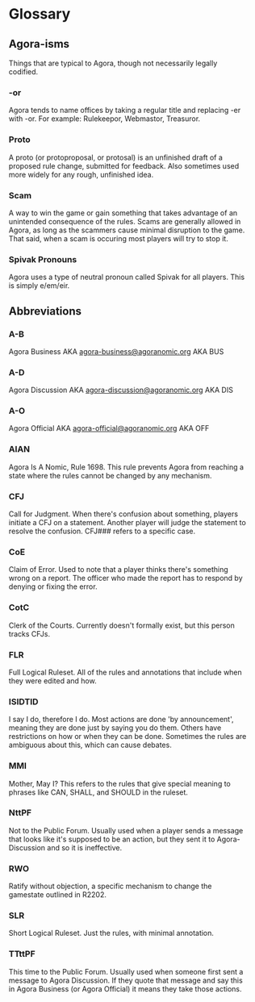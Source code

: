 <div id="Welcome" class="content">
<div class="col-content" style="padding-left:3%; padding-right:3%">
<style>
h3 {
    text-align:left
}
</style>
<h1>Glossary</h>

<h2>Agora-isms</h2>

Things that are typical to Agora, though not necessarily legally codified.

<h3>-or</h3>

Agora tends to name offices by taking a regular title and replacing -er with -or. For example: Rulekeepor, Webmastor, Treasuror.

<h3>Proto</h3>

A proto (or protoproposal, or protosal) is an unfinished draft of a proposed rule change, submitted for feedback. Also sometimes used more widely for any rough, unfinished idea.

<h3>Scam</h3>

A way to win the game or gain something that takes advantage of an unintended consequence of the rules. Scams are generally allowed in Agora, as long as the scammers cause minimal disruption to the game. That said, when a scam is occuring most players will try to stop it.

<h3>Spivak Pronouns</h3>

Agora uses a type of neutral pronoun called Spivak for all players. This is simply e/em/eir.

<h2>Abbreviations</h2>

<h3>A-B</h3>

Agora Business AKA agora-business@agoranomic.org AKA BUS

<h3>A-D</h3>

Agora Discussion AKA agora-discussion@agoranomic.org AKA DIS

<h3>A-O</h3>

Agora Official AKA agora-official@agoranomic.org AKA OFF

<h3>AIAN</h3>

Agora Is A Nomic, Rule 1698. This rule prevents Agora from reaching a state where the rules cannot be changed by any mechanism.

<h3>CFJ</h3>

Call for Judgment. When there's confusion about something, players initiate a CFJ on a statement. Another player will judge the statement to resolve the confusion. CFJ### refers to a specific case.

<h3>CoE</h3>

Claim of Error. Used to note that a player thinks there's something wrong on a report. The officer who made the report has to respond by denying or fixing the error.

<h3>CotC</h3>

Clerk of the Courts. Currently doesn't formally exist, but this person tracks CFJs.

<h3>FLR</h3>

Full Logical Ruleset. All of the rules and annotations that include when they were edited and how.

<h3>ISIDTID</h3>

I say I do, therefore I do. Most actions are done 'by announcement', meaning they are done just by saying you do them. Others have restrictions on how or when they can be done. Sometimes the rules are ambiguous about this, which can cause debates.

<h3>MMI</h3>

Mother, May I? This refers to the rules that give special meaning to phrases like CAN, SHALL, and SHOULD in the ruleset.

<h3>NttPF</h3>

Not to the Public Forum. Usually used when a player sends a message that looks like it's supposed to be an action, but they sent it to Agora-Discussion and so it is ineffective.

<h3>RWO</h3>

Ratify without objection, a specific mechanism to change the gamestate outlined in R2202.

<h3>SLR</h3>

Short Logical Ruleset. Just the rules, with minimal annotation.

<h3>TTttPF</h3>

This time to the Public Forum. Usually used when someone first sent a message to Agora Discussion. If they quote that message and say this in Agora Business (or Agora Official) it means they take those actions.

</div>
</div>
